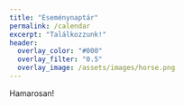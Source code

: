 ```yaml
---
title: "Eseménynaptár"
permalink: /calendar
excerpt: "Találkozzunk!"
header:
  overlay_color: "#000"
  overlay_filter: "0.5"
  overlay_image: /assets/images/horse.png
---
```

Hamarosan!
<link href='assets/lib/fullcalendar.min.css' rel='stylesheet' />
<link href='assets/lib/fullcalendar.print.min.css' rel='stylesheet' media='print' />
<script src='assets/lib/moment.min.js'></script>
<script src='assets/lib/fullcalendar.min.js'></script>
<script src='assets/lib/gcal.min.js'></script>
<script>

  $(document).ready(function() {

    $('#calendar').fullCalendar({

      header: {
        left: 'prev,next today',
        center: 'title',
        right: 'month,listYear'
      },

      displayEventTime: false, // don't show the time column in list view

      // To make your own Google API key, follow the directions here:
      // http://fullcalendar.io/docs/google_calendar/
      googleCalendarApiKey: 'nG0t2D0x79B-DoBs1sTbw6PX',

      events: 'du05dgqv9ibe041aokilbh3pnk@group.calendar.google.com',

      /*eventClick: function(event) {
        // opens events in a popup window
        window.open(event.url, 'gcalevent', 'width=700,height=600');
        return false;
      },*/



    });

  });

</script>
<style>

  body {
    margin: 40px 10px;
    padding: 0;
    font-family: "Lucida Grande",Helvetica,Arial,Verdana,sans-serif;
    font-size: 14px;
  }

  #loading {
    display: none;
    position: absolute;
    top: 10px;
    right: 10px;
  }

  #calendar {
    max-width: 900px;
    margin: 0 auto;
  }

</style>

  <div id='calendar'></div>
